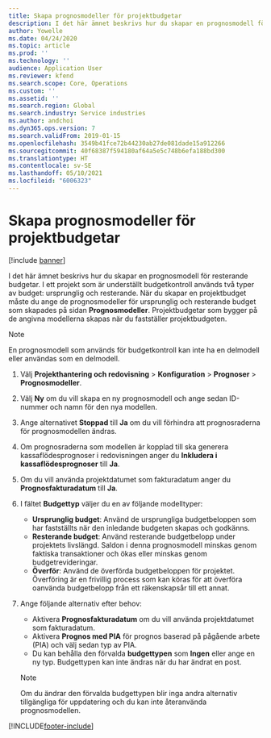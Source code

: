 ```yaml
---
title: Skapa prognosmodeller för projektbudgetar
description: I det här ämnet beskrivs hur du skapar en prognosmodell för resterande budgetar.
author: Yowelle
ms.date: 04/24/2020
ms.topic: article
ms.prod: ''
ms.technology: ''
audience: Application User
ms.reviewer: kfend
ms.search.scope: Core, Operations
ms.custom: ''
ms.assetid: ''
ms.search.region: Global
ms.search.industry: Service industries
ms.author: andchoi
ms.dyn365.ops.version: 7
ms.search.validFrom: 2019-01-15
ms.openlocfilehash: 3549b41fce72b44230ab27de081dade15a912266
ms.sourcegitcommit: 40f68387f594180af64a5e5c748b6efa188bd300
ms.translationtype: HT
ms.contentlocale: sv-SE
ms.lasthandoff: 05/10/2021
ms.locfileid: "6006323"
---
```

# <a name="create-forecast-models-for-project-budgets"></a>Skapa prognosmodeller för projektbudgetar 

[!include [banner](../includes/banner.md)]

I det här ämnet beskrivs hur du skapar en prognosmodell för resterande budgetar. I ett projekt som är underställt budgetkontroll används två typer av budget: ursprunglig och resterande. När du skapar en projektbudget måste du ange de prognosmodeller för ursprunglig och resterande budget som skapades på sidan **Prognosmodeller**. Projektbudgetar som bygger på de angivna modellerna skapas när du fastställer projektbudgeten.

> [!NOTE]
> En prognosmodell som används för budgetkontroll kan inte ha en delmodell eller användas som en delmodell.

1. Välj **Projekthantering och redovisning** > **Konfiguration** > **Prognoser**  > **Prognosmodeller**.
2. Välj **Ny** om du vill skapa en ny prognosmodell och ange sedan ID-nummer och namn för den nya modellen. 
3. Ange alternativet **Stoppad** till **Ja** om du vill förhindra att prognosraderna för prognosmodellen ändras. 
4. Om prognosraderna som modellen är kopplad till ska generera kassaflödesprognoser i redovisningen anger du **Inkludera i kassaflödesprognoser** till **Ja**. 
5. Om du vill använda projektdatumet som fakturadatum anger du **Prognosfakturadatum** till **Ja**. 
6. I fältet **Budgettyp** väljer du en av följande modelltyper:

   - **Ursprunglig budget**: Använd de ursprungliga budgetbeloppen som har fastställts när den inledande budgeten skapas och godkänns.
   - **Resterande budget**: Använd resterande budgetbelopp under projektets livslängd. Saldon i denna prognosmodell minskas genom faktiska transaktioner och ökas eller minskas genom budgetrevideringar.
   - **Överför**: Använd de överförda budgetbeloppen för projektet. Överföring är en frivillig process som kan köras för att överföra oanvända budgetbelopp från ett räkenskapsår till ett annat.

7. Ange följande alternativ efter behov:

   - Aktivera **Prognosfakturadatum** om du vill använda projektdatumet som fakturadatum.
   - Aktivera **Prognos med PIA** för prognos baserad på pågående arbete (PIA) och välj sedan typ av PIA. 
   - Du kan behålla den förvalda **budgettypen** som **Ingen** eller ange en ny typ. Budgettypen kan inte ändras när du har ändrat en post.     
    > [!NOTE]
    > Om du ändrar den förvalda budgettypen blir inga andra alternativ tillgängliga för uppdatering och du kan inte återanvända prognosmodellen. 
   


 



[!INCLUDE[footer-include](../includes/footer-banner.md)]